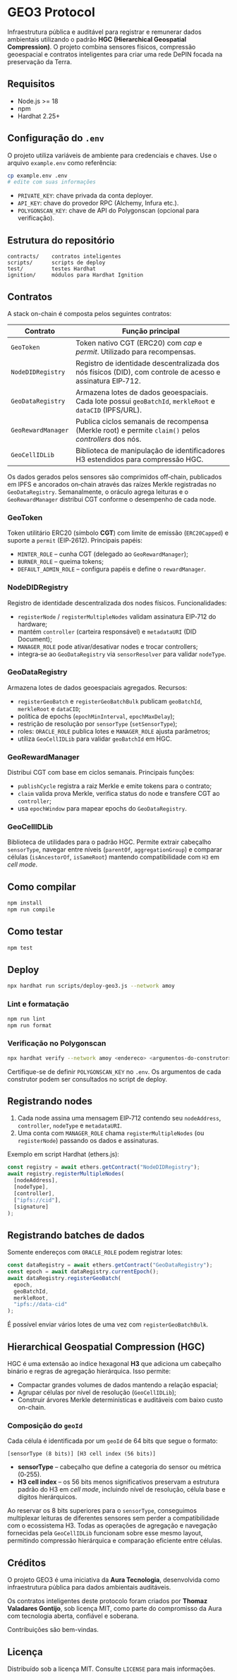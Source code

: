 # GEO3 Protocol

Infraestrutura pública e auditável para registrar e remunerar dados ambientais utilizando o padrão **HGC (Hierarchical Geospatial Compression)**. O projeto combina sensores físicos, compressão geoespacial e contratos inteligentes para criar uma rede DePIN focada na preservação da Terra.

## Requisitos

- Node.js >= 18
- npm
- Hardhat 2.25+

## Configuração do `.env`

O projeto utiliza variáveis de ambiente para credenciais e chaves. Use o arquivo `example.env` como referência:

```bash
cp example.env .env
# edite com suas informações
```

- `PRIVATE_KEY`: chave privada da conta deployer.
- `API_KEY`: chave do provedor RPC (Alchemy, Infura etc.).
- `POLYGONSCAN_KEY`: chave de API do Polygonscan (opcional para verificação).

## Estrutura do repositório

```
contracts/    contratos inteligentes
scripts/      scripts de deploy
test/         testes Hardhat
ignition/     módulos para Hardhat Ignition
```

## Contratos

A stack on-chain é composta pelos seguintes contratos:

| Contrato | Função principal |
|----------|-----------------|
| `GeoToken` | Token nativo CGT (ERC20) com *cap* e *permit*. Utilizado para recompensas. |
| `NodeDIDRegistry` | Registro de identidade descentralizada dos nós físicos (DID), com controle de acesso e assinatura EIP‑712. |
| `GeoDataRegistry` | Armazena lotes de dados geoespaciais. Cada lote possui `geoBatchId`, `merkleRoot` e `dataCID` (IPFS/URL). |
| `GeoRewardManager` | Publica ciclos semanais de recompensa (Merkle root) e permite `claim()` pelos *controllers* dos nós. |
| `GeoCellIDLib` | Biblioteca de manipulação de identificadores H3 estendidos para compressão HGC. |

Os dados gerados pelos sensores são comprimidos off‑chain, publicados em IPFS e ancorados on‑chain através das raízes Merkle registradas no `GeoDataRegistry`. Semanalmente, o oráculo agrega leituras e o `GeoRewardManager` distribui CGT conforme o desempenho de cada node.

### GeoToken

Token utilitário ERC20 (símbolo **CGT**) com limite de emissão (`ERC20Capped`) e suporte a `permit` (EIP‑2612).
Principais papéis:

- `MINTER_ROLE` – cunha CGT (delegado ao `GeoRewardManager`);
- `BURNER_ROLE` – queima tokens;
- `DEFAULT_ADMIN_ROLE` – configura papéis e define o `rewardManager`.

### NodeDIDRegistry

Registro de identidade descentralizada dos nodes físicos.
Funcionalidades:

- `registerNode` / `registerMultipleNodes` validam assinatura EIP‑712 do hardware;
- mantém `controller` (carteira responsável) e `metadataURI` (DID Document);
- `MANAGER_ROLE` pode ativar/desativar nodes e trocar controllers;
- integra‑se ao `GeoDataRegistry` via `sensorResolver` para validar `nodeType`.

### GeoDataRegistry

Armazena lotes de dados geoespaciais agregados.
Recursos:

- `registerGeoBatch` e `registerGeoBatchBulk` publicam `geoBatchId`, `merkleRoot` e `dataCID`;
- política de epochs (`epochMinInterval`, `epochMaxDelay`);
- restrição de resolução por `sensorType` (`setSensorType`);
- roles: `ORACLE_ROLE` publica lotes e `MANAGER_ROLE` ajusta parâmetros;
- utiliza `GeoCellIDLib` para validar `geoBatchId` em HGC.

### GeoRewardManager

Distribui CGT com base em ciclos semanais. Principais funções:

- `publishCycle` registra a raiz Merkle e emite tokens para o contrato;
- `claim` valida prova Merkle, verifica status do node e transfere CGT ao `controller`;
- usa `epochWindow` para mapear epochs do `GeoDataRegistry`.

### GeoCellIDLib

Biblioteca de utilidades para o padrão HGC. Permite extrair cabeçalho `sensorType`, navegar entre níveis (`parentOf`, `aggregationGroup`) e comparar células (`isAncestorOf`, `isSameRoot`) mantendo compatibilidade com `H3` em *cell mode*.

## Como compilar

```bash
npm install
npm run compile
```

## Como testar

```bash
npm test
```

## Deploy

```bash
npx hardhat run scripts/deploy-geo3.js --network amoy
```


### Lint e formatação

```bash
npm run lint
npm run format
```


### Verificação no Polygonscan

```bash
npx hardhat verify --network amoy <endereco> <argumentos-do-construtor>
```

Certifique-se de definir `POLYGONSCAN_KEY` no `.env`. Os argumentos de cada construtor podem ser consultados no script de deploy.


## Registrando nodes

1. Cada node assina uma mensagem EIP‑712 contendo seu `nodeAddress`, `controller`, `nodeType` e `metadataURI`.
2. Uma conta com `MANAGER_ROLE` chama `registerMultipleNodes` (ou `registerNode`) passando os dados e assinaturas.

Exemplo em script Hardhat (ethers.js):

```js
const registry = await ethers.getContract("NodeDIDRegistry");
await registry.registerMultipleNodes(
  [nodeAddress],
  [nodeType],
  [controller],
  ["ipfs://cid"],
  [signature]
);
```

## Registrando batches de dados

Somente endereços com `ORACLE_ROLE` podem registrar lotes:

```js
const dataRegistry = await ethers.getContract("GeoDataRegistry");
const epoch = await dataRegistry.currentEpoch();
await dataRegistry.registerGeoBatch(
  epoch,
  geoBatchId,
  merkleRoot,
  "ipfs://data-cid"
);
```

É possível enviar vários lotes de uma vez com `registerGeoBatchBulk`.

## Hierarchical Geospatial Compression (HGC)

HGC é uma extensão ao índice hexagonal **H3** que adiciona um cabeçalho binário e regras de agregação hierárquica. Isso permite:

- Compactar grandes volumes de dados mantendo a relação espacial;
- Agrupar células por nível de resolução (`GeoCellIDLib`);
- Construir árvores Merkle determinísticas e auditáveis com baixo custo on-chain.

### Composição do `geoId`

Cada célula é identificada por um `geoId` de 64 bits que segue o formato:

```
[sensorType (8 bits)] [H3 cell index (56 bits)]
```

- **sensorType** – cabeçalho que define a categoria do sensor ou métrica (0‑255).
- **H3 cell index** – os 56 bits menos significativos preservam a estrutura padrão do H3
  em *cell mode*, incluindo nível de resolução, célula base e dígitos hierárquicos.

Ao reservar os 8 bits superiores para o `sensorType`, conseguimos multiplexar leituras de diferentes
sensores sem perder a compatibilidade com o ecossistema H3. Todas as operações de agregação e
navegação fornecidas pela `GeoCellIDLib` funcionam sobre esse mesmo layout, permitindo compressão
hierárquica e comparação eficiente entre células.

## Créditos

O projeto GEO3 é uma iniciativa da **Aura Tecnologia**, desenvolvida como infraestrutura pública para dados ambientais auditáveis.

Os contratos inteligentes deste protocolo foram criados por **Thomaz Valadares Gontijo**, sob licença MIT, como parte do compromisso da Aura com tecnologia aberta, confiável e soberana.

Contribuições são bem-vindas.

## Licença

Distribuído sob a licença MIT. Consulte `LICENSE` para mais informações.

